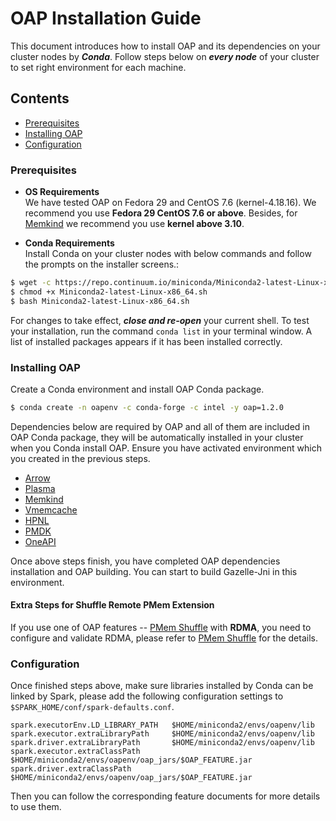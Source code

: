 # OAP Installation Guide

This document introduces how to install OAP and its dependencies on your cluster nodes by ***Conda***. 
Follow steps below on ***every node*** of your cluster to set right environment for each machine.

## Contents
  - [Prerequisites](#prerequisites)
  - [Installing OAP](#installing-oap)
  - [Configuration](#configuration)

### Prerequisites 

- **OS Requirements**  
We have tested OAP on Fedora 29 and CentOS 7.6 (kernel-4.18.16). We recommend you use **Fedora 29 CentOS 7.6 or above**. Besides, for [Memkind](https://github.com/memkind/memkind/tree/v1.10.1-rc2) we recommend you use **kernel above 3.10**.

- **Conda Requirements**   
Install Conda on your cluster nodes with below commands and follow the prompts on the installer screens.:
```bash
$ wget -c https://repo.continuum.io/miniconda/Miniconda2-latest-Linux-x86_64.sh
$ chmod +x Miniconda2-latest-Linux-x86_64.sh 
$ bash Miniconda2-latest-Linux-x86_64.sh 
```
For changes to take effect, ***close and re-open*** your current shell. 
To test your installation,  run the command `conda list` in your terminal window. A list of installed packages appears if it has been installed correctly.

### Installing OAP

Create a Conda environment and install OAP Conda package.

```bash
$ conda create -n oapenv -c conda-forge -c intel -y oap=1.2.0
```

Dependencies below are required by OAP and all of them are included in OAP Conda package, they will be automatically installed in your cluster when you Conda install OAP. Ensure you have activated environment which you created in the previous steps.

- [Arrow](https://github.com/oap-project/arrow/tree/v4.0.0-oap-1.2.0)
- [Plasma](http://arrow.apache.org/blog/2017/08/08/plasma-in-memory-object-store/)
- [Memkind](https://github.com/memkind/memkind/tree/v1.10.1)
- [Vmemcache](https://github.com/pmem/vmemcache.git)
- [HPNL](https://anaconda.org/intel/hpnl)
- [PMDK](https://github.com/pmem/pmdk)  
- [OneAPI](https://software.intel.com/content/www/us/en/develop/tools/oneapi.html)

Once above steps finish, you have completed OAP dependencies installation and OAP building.
You can start to build Gazelle-Jni in this environment.

#### Extra Steps for Shuffle Remote PMem Extension

If you use one of OAP features -- [PMem Shuffle](https://github.com/oap-project/pmem-shuffle) with **RDMA**, you need to configure and validate RDMA, please refer to [PMem Shuffle](https://github.com/oap-project/pmem-shuffle#4-configure-and-validate-rdma) for the details.

###  Configuration

Once finished steps above, make sure libraries installed by Conda can be linked by Spark, please add the following configuration settings to `$SPARK_HOME/conf/spark-defaults.conf`.

```
spark.executorEnv.LD_LIBRARY_PATH   $HOME/miniconda2/envs/oapenv/lib
spark.executor.extraLibraryPath     $HOME/miniconda2/envs/oapenv/lib
spark.driver.extraLibraryPath       $HOME/miniconda2/envs/oapenv/lib
spark.executor.extraClassPath       $HOME/miniconda2/envs/oapenv/oap_jars/$OAP_FEATURE.jar
spark.driver.extraClassPath         $HOME/miniconda2/envs/oapenv/oap_jars/$OAP_FEATURE.jar
```

Then you can follow the corresponding feature documents for more details to use them.
